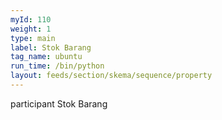 ```yaml
---
myId: 110
weight: 1
type: main
label: Stok Barang
tag_name: ubuntu
run_time: /bin/python
layout: feeds/section/skema/sequence/property
---
```

participant Stok Barang
